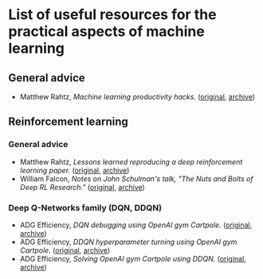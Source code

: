 # List of useful resources for the practical aspects of machine learning

## General advice

- Matthew Rahtz, _Machine learning productivity hacks._ ([original](http://amid.fish/ml-productivity), [archive](https://archive.is/pd7FO))

## Reinforcement learning

### General advice
- Matthew Rahtz, _Lessons learned reproducing a deep reinforcement learning paper._ ([original](http://amid.fish/reproducing-deep-rl), [archive](https://archive.is/QP3L1))
- William Falcon, _Notes on John Schulman's talk, "The Nuts and Bolts of Deep RL Research."_ ([original](https://github.com/williamFalcon/DeepRLHacks), [archive](https://archive.is/Nj3gi))

### Deep Q-Networks family (DQN, DDQN)
- ADG Efficiency, _DQN debugging using OpenAI gym Cartpole._ ([original](https://adgefficiency.com/dqn-debugging/), [archive](https://archive.is/6Eec9))
- ADG Efficiency, _DDQN hyperparameter turning using OpenAI gym Cartpole._ ([original](https://adgefficiency.com/dqn-tuning/), [archive](https://archive.is/XHtYT))
- ADG Efficiency, _Solving OpenAI gym Cartpole using DDQN._ ([original](https://adgefficiency.com/dqn-solving/), [archive](https://archive.is/9tuaS))

